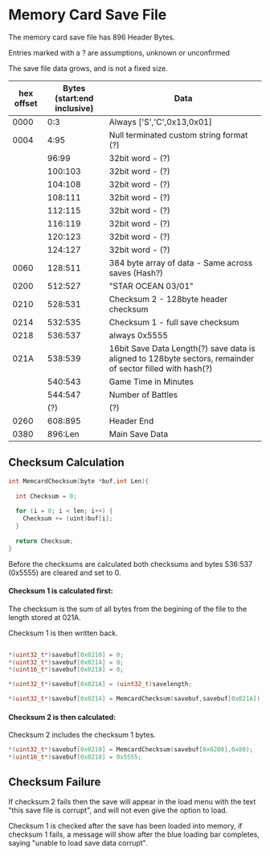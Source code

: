 # Memory Card Save File

The memory card save file has 896 Header Bytes.

Entries marked with a ? are assumptions, unknown or unconfirmed

The save file data grows, and is not a fixed size.

|hex offset | Bytes (start:end inclusive) |  Data  |
| -| -----| ----- |
|0000| 0:3 | Always ['S','C',0x13,0x01] |
|0004| 4:95 | Null terminated custom string format (?) |
|| 96:99 | 32bit word - (?) |
|| 100:103 | 32bit word - (?) |
|| 104:108 | 32bit word - (?) |
|| 108:111 | 32bit word - (?) |
|| 112:115 | 32bit word - (?) |
|| 116:119 | 32bit word - (?) |
|| 120:123 | 32bit word - (?) |
|| 124:127 | 32bit word - (?) |
|0060| 128:511 | 384 byte array of data - Same across saves (Hash?) |
|0200| 512:527 | "STAR OCEAN 03/01" |
|0210| 528:531 | Checksum 2 - 128byte header checksum |
|0214| 532:535 | Checksum 1 - full save checksum |
|0218| 536:537 | always 0x5555 |
|021A| 538:539 | 16bit Save Data Length(?) save data is aligned to 128byte sectors, remainder of sector filled with hash(?)|
|| 540:543 | Game Time in Minutes |
|| 544:547 | Number of Battles |
|| (?)      | (?)
|0260| 608:895| Header End |
|0380| 896:Len | Main Save Data |

## Checksum Calculation


```c
int MemcardChecksum(byte *buf,int Len){
  
  int Checksum = 0;
  
  for (i = 0; i < len; i++) {
    Checksum += (uint)buf[i];
  }
  
  return Checksum;
}
```

Before the checksums are calculated both checksums and bytes 536:537 (0x5555) are cleared and set to 0.

#### Checksum 1 is calculated first:
The checksum is the sum of all bytes from the begining of the file to the length stored at 021A.

Checksum 1 is then written back.


```c

*(uint32_t*)savebuf[0x0210] = 0;
*(uint32_t*)savebuf[0x0214] = 0;
*(uint16_t*)savebuf[0x0218] = 0;

*(uint32_t*)savebuf[0x021A] = (uint32_t)savelength;

*(uint32_t*)savebuf[0x0214] = MemcardChecksum(savebuf,savebuf[0x021A])

```


#### Checksum 2 is then calculated:
Checksum 2 includes the checksum 1 bytes.


```c
*(uint32_t*)savebuf[0x0210] = MemcardChecksum(savebuf[0x0200],0x80);
*(uint16_t*)savebuf[0x0218] = 0x5555;

```




## Checksum Failure

If checksum 2 fails then the save will appear in the load menu with the text "this save file is corrupt", and will not even give the option to load.  

Checksum 1 is checked after the save has been loaded into memory, if checksum 1 fails, a message will show after the blue loading bar completes, saying "unable to load save data corrupt".
